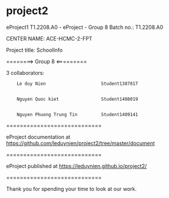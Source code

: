 # project2
eProject1 T1.2208.A0 - eProject - Group 8 Batch no.: T1.2208.A0

CENTER NAME: ACE-HCMC-2-FPT

Project title: SchoolInfo

========> Group 8 <=========

3 collaborators:

        Le duy Nien                     Student1387817


        Nguyen Quoc kiet	            Student1408019


        Nguyen Phuong Trung Tin	        Student1409141

============================

eProject documentation at https://github.com/leduynien/project2/tree/master/document

============================

eProject published at https://leduynien.github.io/project2/

============================

Thank you for spending your time to look at our work.